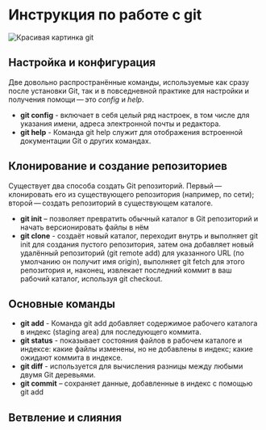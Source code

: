 # Инструкция по работе с git

![Красивая картинка git](git.jpg)

## Настройка и конфигурация

Две довольно распространённые команды, используемые как сразу после установки Git, так и в повседневной практике для настройки и получения помощи — это *config* и *help*.
* **git config** - включает в себя целый ряд настроек, в том числе для указания имени, адреса электронной почты и редактора.
* **git help** - Команда git help служит для отображения встроенной документации Git о других командах.

## Клонирование и создание репозиториев

Существует два способа создать Git репозиторий. Первый — клонировать его из существующего репозитория (например, по сети); второй — создать репозиторий в существующем каталоге.
* **git init** – позволяет превратить обычный каталог в Git репозиторий и начать версионировать файлы в нём
* **git clone** - создаёт новый каталог, переходит внутрь и выполняет git init для создания пустого репозитория, затем она добавляет новый удалённый репозиторий (git remote add) для указанного URL (по умолчанию он получит имя origin), выполняет git fetch для этого репозитория и, наконец, извлекает последний коммит в ваш рабочий каталог, используя git checkout.

## Основные команды

* **git add** - Команда git add добавляет содержимое рабочего каталога в индекс (staging area) для последующего коммита.
* **git status** - показывает состояния файлов в рабочем каталоге и индексе: какие файлы изменены, но не добавлены в индекс; какие ожидают коммита в индексе.
* **git diff** - используется для вычисления разницы между любыми двумя Git деревьями.
* **git commit** – сохраняет данные, добавленные в индекс с помощью git add

## Ветвление и слияния
